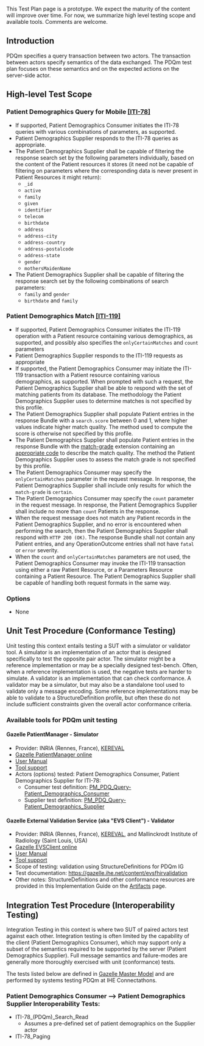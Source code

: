 <div markdown="1" class="stu-note">

This Test Plan page is a prototype. We expect the maturity of the content will improve over time. For now, we summarize high level testing scope and available tools. Comments are welcome.
</div>

## Introduction

PDQm specifies a query transaction between two actors. The transaction between actors specify semantics of the data exchanged. The PDQm test plan focuses on these semantics and on the expected actions on the server-side actor.

## High-level Test Scope

### Patient Demographics Query for Mobile [[ITI-78]](ITI-78.html) 

* If supported, Patient Demographics Consumer initiates the ITI-78 queries with various combinations of parameters, as supported.
* Patient Demographics Supplier responds to the ITI-78 queries as appropriate.
* The Patient Demographics Supplier shall be capable of filtering the response search set by the following parameters individually, based on the content of the Patient resources it stores (it need not be capable of filtering on parameters where the corresponding data is never present in Patient Resources it might return):
  * `_id`
  * `active`
  * `family`
  * `given`
  * `identifier`
  * `telecom`
  * `birthdate`
  * `address`
  * `address-city`
  * `address-country`
  * `address-postalcode`
  * `address-state`
  * `gender`
  * `mothersMaidenName`
* The Patient Demographics Supplier shall be capable of filtering the response search set by the following combinations of search parameters:
  * `family` and `gender`
  * `birthdate` and `family`

### Patient Demographics Match [[ITI-119]](ITI-119.html) 

* If supported, Patient Demographics Consumer initiates the ITI-119 operation with a Patient resource containing various demographics, as supported, and possibly also specifies the `onlyCertainMatches` and `count` parameters
* Patient Demographics Supplier responds to the ITI-119 requests as appropriate 
* If supported, the Patient Demographics Consumer may initiate the ITI-119 transaction with a Patient resource containing various demographics, as supported. When prompted with such a request, the Patient Demographics Supplier shall be able to respond with the set of matching patients from its database. The methodology the Patient Demographics Supplier uses to determine matches is not specified by this profile. 
* The Patient Demographics Supplier shall populate Patient entries in the response Bundle with a `search.score` between 0 and 1, where higher values indicate higher match quality. The method used to compute the score is otherwise not specified by this profile. 
* The Patient Demographics Supplier shall populate Patient entries in the response Bundle with the [match-grade]({{site.data.fhir.path}}extension-match-grade.html) extension containing an [appropriate code]({{site.data.fhir.path}}valueset-match-grade.html) to describe the match quality. The method the Patient Demographics Supplier uses to assess the match grade is not specified by this profile. 
* The Patient Demographics Consumer may specify the `onlyCertainMatches` parameter in the request message. In response, the Patient Demographics Supplier shall include only results for which the `match-grade` is `certain`. 
* The Patient Demographics Consumer may specify the `count` parameter in the request message. In response, the Patient Demographics Supplier shall include no more than `count` Patients in the response. 
* When the request message does not match any Patient records in the Patient Demographics Supplier, and no error is encountered when performing the search, then the Patient Demographics Supplier shall respond with `HTTP 200 (OK)`. The response Bundle shall not contain any Patient entries, and any OperationOutcome entries shall not have `fatal` or `error` severity. 
* When the `count` and `onlyCertainMatches` parameters are not used, the Patient Demographics Consumer may invoke the ITI-119 transaction using either a raw Patient Resource, or a Parameters Resource containing a Patient Resource. The Patient Demographics Supplier shall be capable of handling both request formats in the same way.  

### Options 

* None

## Unit Test Procedure (Conformance Testing)

Unit testing this context entails testing a SUT with a simulator or validator tool. A simulator is an implementation of an actor that is designed specifically to test the opposite pair actor. The simulator might be a reference implementation or may be a specially designed test-bench. Often, when a reference implementation is used, the negative tests are harder to simulate. A validator is an implementation that can check conformance. A validator may be a simulator, but may also be a standalone tool used to validate only a message encoding. Some reference implementations may be able to validate to a StructureDefinition profile, but often these do not include sufficient constraints given the overall actor conformance criteria. 

### Available tools for PDQm unit testing

#### Gazelle PatientManager - Simulator 

* Provider: INRIA (Rennes, France), [KEREVAL](https://www.kereval.com/)
* [Gazelle PatientManager online](https://gazelle.ihe.net/PatientManager/home.seam)
* [User Manual](https://gazelle.ihe.net/gazelle-documentation/Patient-Manager/user.html)
* [Tool support](https://gazelle.ihe.net/jira/projects/PAM)
* Actors (options) tested: Patient Demographics Consumer, Patient Demographics Supplier for ITI-78:
  *  Consumer test definition: [PM_PDQ_Query-Patient_Demographics_Consumer](https://gazelle.ihe.net/content/pmpdqquery-patientdemographicsconsumer)
  *  Supplier test definition: [PM_PDQ_Query-Patient_Demographics_Supplier](https://gazelle.ihe.net/content/pmpdqquery-patientdemographicssupplier)

#### Gazelle External Validation Service (aka "EVS Client") - Validator

* Provider: INRIA (Rennes, France), [KEREVAL](https://www.kereval.com/), and Mallinckrodt Institute of Radiology (Saint Louis, USA) 
* [Gazelle EVSClient online](https://gazelle.ihe.net/evs/home.seam)
* [User Manual](https://gazelle.ihe.net/gazelle-documentation/EVS-Client/user.html)
* [Tool support](https://gazelle.ihe.net/jira/browse/EVSCLT)
* Scope of testing: validation using StructureDefinitions for PDQm IG
* Test documentation: https://gazelle.ihe.net/content/evsfhirvalidation
* Other notes: StructureDefinitions and other conformance resources are provided in this Implementation Guide on the [Artifacts](artifacts.html) page.


## Integration Test Procedure (Interoperability Testing)

Integration Testing in this context is where two SUT of paired actors test against each other. Integration testing is often limited by the capability of the client (Patient Demographics Consumer), which may support only a subset of the semantics required to be supported by the server (Patient Demographics Supplier). Full message semantics and failure-modes are generally more thoroughly exercised with unit (conformance) tests.

The tests listed below are defined in [Gazelle Master Model](https://gazelle.ihe.net/GMM) and are performed by systems testing PDQm at IHE Connectathons.

### Patient Demographics Consumer --> Patient Demographics Supplier Interoperability Tests:

* ITI-78_(PDQm)_Search_Read
  * Assumes a pre-defined set of patient demographics on the Supplier actor
* ITI-78_Paging
